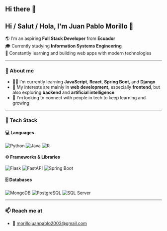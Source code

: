 ## Hi there 👋

## Hi / Salut / Hola, I'm Juan Pablo Morillo 👋
🌎 I'm an aspiring **Full Stack Developer** from **Ecuador**  
🎓 Currently studying **Information Systems Engineering**  
🧠 Constantly learning and building web apps with modern technologies

---

### 💬 About me

- 👨‍💻 I’m currently learning **JavaScript**, **React**, **Spring Boot**, and **Django**
- 🌱 My interests are mainly in **web development**, especially **frontend**, but also exploring **backend** and **artificial intelligence**
- 🤝 I'm looking to connect with people in tech to keep learning and growing

---

### 🧰 Tech Stack

#### 💻 Languages
![Python](https://img.shields.io/badge/Python-3670A0?style=for-the-badge&logo=python&logoColor=ffdd54)
![Java](https://img.shields.io/badge/Java-ED8B00?style=for-the-badge&logo=openjdk&logoColor=white)
![R](https://img.shields.io/badge/R-276DC3?style=for-the-badge&logo=r&logoColor=white)

#### ⚙️ Frameworks & Libraries
![Flask](https://img.shields.io/badge/Flask-000000?style=for-the-badge&logo=flask&logoColor=white)
![FastAPI](https://img.shields.io/badge/FastAPI-005571?style=for-the-badge&logo=fastapi)
![Spring Boot](https://img.shields.io/badge/Spring%20Boot-6DB33F?style=for-the-badge&logo=spring-boot&logoColor=white)

#### 🗄️ Databases
![MongoDB](https://img.shields.io/badge/MongoDB-4EA94B.svg?style=for-the-badge&logo=mongodb&logoColor=white)
![PostgreSQL](https://img.shields.io/badge/PostgreSQL-316192?style=for-the-badge&logo=postgresql&logoColor=white)
![SQL Server](https://img.shields.io/badge/SQL%20Server-CC2927?style=for-the-badge&logo=microsoftsqlserver&logoColor=white)


---

### 📫 Reach me at

- 📧 morillojuanpablo2003@gmail.com

